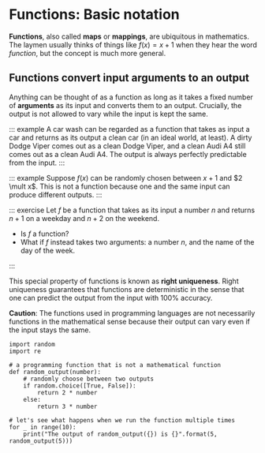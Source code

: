 # Functions: Basic notation

**Functions**, also called **maps** or **mappings**, are ubiquitous in mathematics.
The laymen usually thinks of things like $f(x) = x + 1$ when they hear the word *function*, but the concept is much more general.

## Functions convert input arguments to an output

Anything can be thought of as a function as long as it takes a fixed number of **arguments** as its input and converts them to an output.
Crucially, the output is not allowed to vary while the input is kept the same.

::: example
A car wash can be regarded as a function that takes as input a car and returns as its output a clean car (in an ideal world, at least).
A dirty Dodge Viper comes out as a clean Dodge Viper, and a clean Audi A4 still comes out as a clean Audi A4.
The output is always perfectly predictable from the input.
:::

::: example
Suppose $f(x)$ can be randomly chosen between $x+1$ and $2 \mult x$.
This is not a function because one and the same input can produce different outputs.
:::

::: exercise
Let $f$ be a function that takes as its input a number $n$ and returns $n+1$ on a weekday and $n+2$ on the weekend.

- Is $f$ a function?
- What if $f$ instead takes two arguments: a number $n$, and the name of the day of the week.

:::

This special property of functions is known as **right uniqueness**.
Right uniqueness guarantees that functions are deterministic in the sense that one can predict the output from the input with 100% accuracy.

**Caution**: The functions used in programming languages are not necessarily functions in the mathematical sense because their output can vary even if the input stays the same.

``` jupyterpython
import random
import re

# a programming function that is not a mathematical function
def random_output(number):
    # randomly choose between two outputs
    if random.choice([True, False]):
        return 2 * number
    else:
        return 3 * number

# let's see what happens when we run the function multiple times
for _ in range(10):
    print("The output of random_output({}) is {}".format(5, random_output(5)))
```

<!-- ```python -->
<!-- import random -->
<!-- import re -->
<!-- import ipywidgets -->
<!-- from ipywidgets import Button, Layout -->
<!--  -->
<!-- from IPython.display import display -->
<!--  -->
<!-- # a programming function that is not a mathematical function -->
<!-- def random_output(number): -->
<!--     # randomly choose between two outputs -->
<!--     if random.choice([True, False]): -->
<!--         return 2 * number -->
<!--     else: -->
<!--         return 3 * number -->
<!--  -->
<!-- b = ipywidgets.Button(description='Click to run randomization', -->
<!--            layout=Layout(width='50%', height='80px')) -->
<!-- display(b) -->
<!--  -->
<!-- def on_button_clicked(b): -->
<!--     for _ in range(10): -->
<!--         print("The output of random_output({}) is {}".format(5, random_output(5))) -->
<!--      -->
<!-- b.on_click(on_button_clicked) -->
<!-- ``` -->

